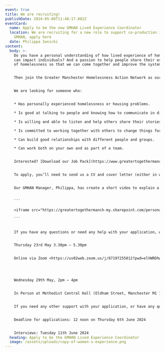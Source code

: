 ```yaml
---
event: true
title: We are recruiting!
publishDate: 2024-05-08T11:48:17.082Z
eventCard:
  name: Apply to be the new GMHAN Lived Experience Coordinator
  location: We are recruiting for a new role to support co-production in the
    GMHAN, apply here
  date: Philippa Iwnicki
content:
  body: >-
    Do you have a personal understanding of how lived experience of homelessness
    can impact individuals? And a passion to help people share their experiences
    of homelessness so that we can come together and improve the system?


    Then join the Greater Manchester Homelessness Action Network as our new Lived Experience Coordinator.


    We are looking for someone who:


    * Has personally experienced homelessness or housing problems.

    * Is good at talking to people and knowing how to communicate in different situations.

    * Is willing and able to listen and help others share their stories and opinions.

    * Is committed to working together with others to change things for the better.

    * Can build good relationships with different people and groups.

    * Can work both on your own and as part of a team.


    Interested? [Download our Job Pack](https://www.greatertogethermanchester.org/_files/ugd/5eef79_2aa159d43e344b0d85c95b35288ef755.pdf) and have a read of all the information about the role, plus the full Job Description and Person Specification.


    To apply, you’ll need to send us a CV and cover letter (either in written or video form) by 12 noon on Thursday 6th June 2024.


    Our GMHAN Manager, Philippa, has create a short video to explain a bit more about the role: 


    ```

    <iframe src="https://greatertogethermanch-my.sharepoint.com/personal/lily_greatertogethermanchester_org/_layouts/15/embed.aspx?UniqueId=85e6d558-d75b-4bb0-8f82-80119cc88e4d&embed=%7B%22ust%22%3Atrue%2C%22hv%22%3A%22CopyEmbedCode%22%7D&referrer=StreamWebApp&referrerScenario=EmbedDialog.Create" width="640" height="360" frameborder="0" scrolling="no" allowfullscreen title="Introduction to the role V2.mp4"></iframe>

    ```


    If you have any questions or need any help with your application, we’re running two drop-in support sessions:


    Thursday 23rd May 3.30pm – 5.30pm


    Online via Zoom <https://us02web.zoom.us/j/87197255012?pwd=elVWRDhwYkt1OHhJMUhmZ3VleGV3QT09>




    Wednesday 29th May, 2pm – 4pm


    In Person at Methodist Central Hall (Oldham Street, Manchester M1 1JQ)


    If you need any other support with your application, or have any questions about applying, then please contact Matt Johnson (GMHAN Learning Group Co-Chair) by email: [matthew.johnson@lifeshare.org.uk](mailto:matthew.johnson@lifeshare.org.uk). You can email him any questions you have or arrange a time to have an informal chat.  


    Deadline for applications: 12 noon on Thursday 6th June 2024


    Interviews: Tuesday 11th June 2024
  heading: Apply to be the GMHAN Lived Experience Coordinator
  image: /assets/uploads/copy-of-women-s-experience.png
---
```

